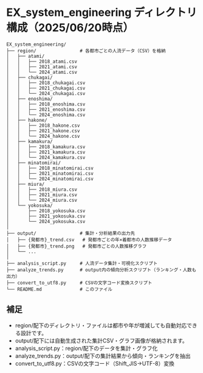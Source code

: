 # EX_system_engineering ディレクトリ構成（2025/06/20時点）

```
EX_system_engineering/
├── region/                # 各都市ごとの人流データ（CSV）を格納
│   ├── atami/
│   │   ├── 2018_atami.csv
│   │   ├── 2021_atami.csv
│   │   └── 2024_atami.csv
│   ├── chukagai/
│   │   ├── 2018_chukagai.csv
│   │   ├── 2021_chukagai.csv
│   │   └── 2024_chukagai.csv
│   ├── enoshima/
│   │   ├── 2018_enoshima.csv
│   │   ├── 2021_enoshima.csv
│   │   └── 2024_enoshima.csv
│   ├── hakone/
│   │   ├── 2018_hakone.csv
│   │   ├── 2021_hakone.csv
│   │   └── 2024_hakone.csv
│   ├── kamakura/
│   │   ├── 2018_kamakura.csv
│   │   ├── 2021_kamakura.csv
│   │   └── 2024_kamakura.csv
│   ├── minatomirai/
│   │   ├── 2018_minatomirai.csv
│   │   ├── 2021_minatomirai.csv
│   │   └── 2024_minatomirai.csv
│   ├── miura/
│   │   ├── 2018_miura.csv
│   │   ├── 2021_miura.csv
│   │   └── 2024_miura.csv
│   └── yokosuka/
│       ├── 2018_yokosuka.csv
│       ├── 2021_yokosuka.csv
│       └── 2024_yokosuka.csv
│
├── output/                # 集計・分析結果の出力先
│   ├── {発都市}_trend.csv   # 発都市ごとの年×着都市の人数推移データ
│   ├── {発都市}_trend.png   # 発都市ごとの人数推移グラフ
│   └── ...
│
├── analysis_script.py     # 人流データ集計・可視化スクリプト
├── analyze_trends.py      # output内の傾向分析スクリプト（ランキング・人数も出力）
├── convert_to_utf8.py     # CSVの文字コード変換スクリプト
└── README.md              # このファイル
```

## 補足
- region/配下のディレクトリ・ファイルは都市や年が増減しても自動対応できる設計です。
- output/配下には自動生成された集計CSV・グラフ画像が格納されます。
- analysis_script.py：region/配下のデータを集計・グラフ化
- analyze_trends.py：output/配下の集計結果から傾向・ランキングを抽出
- convert_to_utf8.py：CSVの文字コード（Shift_JIS→UTF-8）変換
